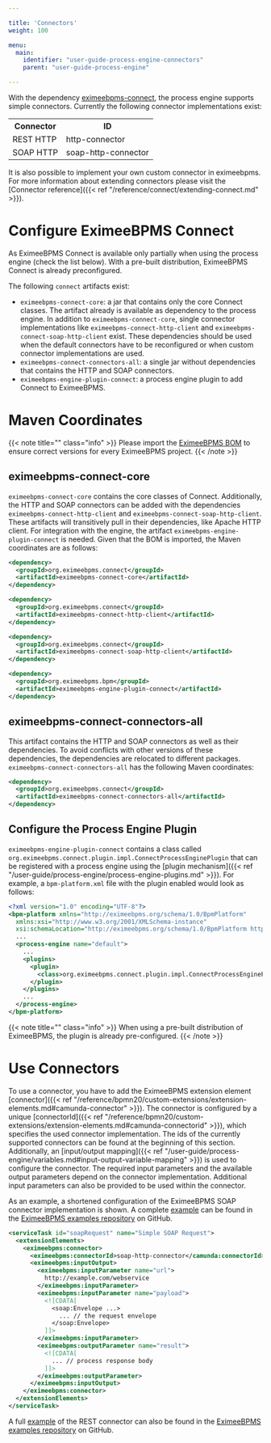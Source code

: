 ```yaml
---

title: 'Connectors'
weight: 100

menu:
  main:
    identifier: "user-guide-process-engine-connectors"
    parent: "user-guide-process-engine"

---
```



With the dependency [eximeebpms-connect](https://github.com/camunda/camunda-bpm-platform/tree/master/connect), the process engine supports simple
connectors. Currently the following connector implementations exist:

<table class="table">
  <tr>
    <th>Connector</th>
    <th>ID</th>
  </tr>
  <tr>
    <td>REST HTTP</td>
    <td>http-connector</td>
  </tr>
  <tr>
    <td>SOAP HTTP</td>
    <td>soap-http-connector</td>
  </tr>
</table>

It is also possible to implement your own custom connector in eximeebpms. For more information about extending connectors please visit the [Connector reference]({{< ref "/reference/connect/extending-connect.md" >}}). 


# Configure EximeeBPMS Connect

As EximeeBPMS Connect is available only partially when using the process engine (check the list below). With a pre-built distribution, EximeeBPMS Connect is already preconfigured.

The following `connect` artifacts exist:

* `eximeebpms-connect-core`: a jar that contains only the core Connect classes. The artifact already is available as dependency to the process engine. In addition to `eximeebpms-connect-core`, single connector implementations like `eximeebpms-connect-http-client` and `eximeebpms-connect-soap-http-client` exist. These dependencies should be used when the default connectors have to be reconfigured or when custom connector implementations are used.
* `eximeebpms-connect-connectors-all`: a single jar without dependencies that contains the HTTP and SOAP connectors.
* `eximeebpms-engine-plugin-connect`: a process engine plugin to add Connect to EximeeBPMS.


# Maven Coordinates

{{< note title="" class="info" >}}
  Please import the [EximeeBPMS BOM](/eximeebpms-docs/get-started/apache-maven/) to ensure correct versions for every EximeeBPMS project.
{{< /note >}}


## eximeebpms-connect-core

`eximeebpms-connect-core` contains the core classes of Connect. Additionally, the HTTP and SOAP connectors can be added with the dependencies `eximeebpms-connect-http-client` and `eximeebpms-connect-soap-http-client`. These artifacts will transitively pull in their dependencies, like Apache HTTP client. For integration with the engine, the artifact `eximeebpms-engine-plugin-connect` is needed. Given that the BOM is imported, the Maven coordinates are as follows:

```xml
<dependency>
  <groupId>org.eximeebpms.connect</groupId>
  <artifactId>eximeebpms-connect-core</artifactId>
</dependency>
```

```xml
<dependency>
  <groupId>org.eximeebpms.connect</groupId>
  <artifactId>eximeebpms-connect-http-client</artifactId>
</dependency>
```

```xml
<dependency>
  <groupId>org.eximeebpms.connect</groupId>
  <artifactId>eximeebpms-connect-soap-http-client</artifactId>
</dependency>
```

```xml
<dependency>
  <groupId>org.eximeebpms.bpm</groupId>
  <artifactId>eximeebpms-engine-plugin-connect</artifactId>
</dependency>
```


## eximeebpms-connect-connectors-all

This artifact contains the HTTP and SOAP connectors as well as their dependencies. To avoid conflicts with other versions of these dependencies, the dependencies are relocated to different packages. `eximeebpms-connect-connectors-all` has the following Maven coordinates:

```xml
<dependency>
  <groupId>org.eximeebpms.connect</groupId>
  <artifactId>eximeebpms-connect-connectors-all</artifactId>
</dependency>
```


## Configure the Process Engine Plugin

`eximeebpms-engine-plugin-connect` contains a class called `org.eximeebpms.connect.plugin.impl.ConnectProcessEnginePlugin` that can be registered with a process engine using the [plugin mechanism]({{< ref "/user-guide/process-engine/process-engine-plugins.md" >}}). For example, a `bpm-platform.xml` file with the plugin enabled would look as follows:

```xml
<?xml version="1.0" encoding="UTF-8"?>
<bpm-platform xmlns="http://eximeebpms.org/schema/1.0/BpmPlatform"
  xmlns:xsi="http://www.w3.org/2001/XMLSchema-instance"
  xsi:schemaLocation="http://eximeebpms.org/schema/1.0/BpmPlatform http://eximeebpms.org/schema/1.0/BpmPlatform ">
  ...
  <process-engine name="default">
    ...
    <plugins>
      <plugin>
        <class>org.eximeebpms.connect.plugin.impl.ConnectProcessEnginePlugin</class>
      </plugin>
    </plugins>
    ...
  </process-engine>
</bpm-platform>
```

{{< note title="" class="info" >}}
  When using a pre-built distribution of EximeeBPMS, the plugin is already pre-configured.
{{< /note >}}


# Use Connectors

To use a connector, you have to add the EximeeBPMS extension element [connector]({{< ref "/reference/bpmn20/custom-extensions/extension-elements.md#camunda-connector" >}}). The connector is configured by a unique [connectorId]({{< ref "/reference/bpmn20/custom-extensions/extension-elements.md#camunda-connectorid" >}}), which specifies the used connector implementation. The ids of the currently supported connectors can be found at the beginning of this section. Additionally, an [input/output mapping]({{< ref "/user-guide/process-engine/variables.md#input-output-variable-mapping" >}}) is used to configure the connector. The required input parameters and the available output parameters depend on the connector implementation. Additional input parameters can also be provided to be used within the connector.

As an example, a shortened configuration of the EximeeBPMS SOAP connector implementation is shown. A complete [example](https://github.com/camunda/camunda-bpm-examples/tree/master/servicetask/soap-service) can be found in the [EximeeBPMS examples repository](https://github.com/camunda/camunda-bpm-examples) on GitHub.

```xml
<serviceTask id="soapRequest" name="Simple SOAP Request">
  <extensionElements>
    <eximeebpms:connector>
      <eximeebpms:connectorId>soap-http-connector</camunda:connectorId>
      <eximeebpms:inputOutput>
        <eximeebpms:inputParameter name="url">
          http://example.com/webservice
        </eximeebpms:inputParameter>
        <eximeebpms:inputParameter name="payload">
          <![CDATA[
            <soap:Envelope ...>
              ... // the request envelope
            </soap:Envelope>
          ]]>
        </eximeebpms:inputParameter>
        <eximeebpms:outputParameter name="result">
          <![CDATA[
            ... // process response body
          ]]>
        </eximeebpms:outputParameter>
      </eximeebpms:inputOutput>
    </eximeebpms:connector>
  </extensionElements>
</serviceTask>
```

A full [example](https://github.com/camunda/camunda-bpm-examples/tree/master/servicetask/rest-service) of the REST connector can also be found in the [EximeeBPMS examples repository](https://github.com/camunda/camunda-bpm-examples) on GitHub.
